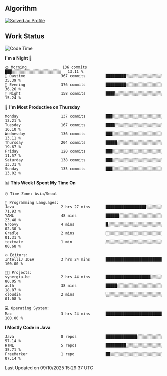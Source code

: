 <!-- 
##  ✨ _Bambee83_ ✨ 

- 🔭 I’m recently studied at Hanghae99
- 🌱 I’m currently learning Java, Spring Boot, MSA
- 🤔 I'm thinking about how to decorate my Git Profile
- 🪹 Fun fact : The beans of Spring Boot are actually coffee beans 

<!-- - 💬 Ask me about ...
- 📫 How to reach me: ...
- 😄 Pronouns: ...
- 👯 I’m looking to collaborate on ...

## 🔧  Technologies & Software Used

<img src="https://img.shields.io/badge/Java-007396?style=flat-round&logo=OpenJDK&logoColor=white"/> <img src="https://img.shields.io/badge/Spring-6DB33F?style=flat-round&logo=spring&logoColor=white"/>   <img src="https://img.shields.io/badge/SpringBoot-6DB33F?style=flat-round&logo=springboot&logoColor=white"/>  <img src="https://img.shields.io/badge/SpringSecurity-6DB33F?style=flat-round&logo=SpringSecurity&logoColor=white"/>   <img src="https://img.shields.io/badge/JSON Web Token-000000?style=flat-round&logo=JSON Web Tokens&logoColor=white"/> 

<img src="https://img.shields.io/badge/github-181717?style=flat-round&logo=github&logoColor=white"/> <img src="https://img.shields.io/badge/git-F05032?style=flat-round&logo=git&logoColor=white"/> <img src="https://img.shields.io/badge/githubactions-2088FF?style=flat-round&logo=githubactions&logoColor=white"/>  <img src="https://img.shields.io/badge/Gradle-02303A?style=flat-round&logo=Gradle&logoColor=white"/>  <img src="https://img.shields.io/badge/IntelliJIDEA-000000?style=flat-round&logo=IntelliJIDEA&logoColor=white"/>  <img src="https://img.shields.io/badge/Postman-FF6C37?style=flat-round&logo=Postman&logoColor=white"/>  <img src="https://img.shields.io/badge/Sourcetree-0052CC?style=flat-round&logo=Sourcetree&logoColor=white"/>

<img src="https://img.shields.io/badge/AmazonS3-569A31?style=flat-round&logo=AmazonS3&logoColor=white"/>  <img src="https://img.shields.io/badge/AmazonEC2-FF9900?style=flat-round&logo=AmazonEC2&logoColor=white"/>  <img src="https://img.shields.io/badge/AmazonRDS-527FFF?style=flat-round&logo=AmazonRDS&logoColor=white"/>  <img src="https://img.shields.io/badge/MySQL-4479A1?style=flat-round&logo=MySQL&logoColor=white"/>  <img src="https://img.shields.io/badge/MongoDB-47A248?style=flat-round&logo=MongoDB&logoColor=white"/> <img src="https://img.shields.io/badge/Ubuntu-E95420?style=flat-round&logo=Ubuntu&logoColor=white"/> <img src="https://img.shields.io/badge/FileZilla-BF0000?style=flat-round&logo=filezilla&logoColor=white"/> <img src="https://img.shields.io/badge/Notion-000000?style=flat-round&logo=Notion&logoColor=white"/> <img src="https://img.shields.io/badge/Slack-F06A6A?style=flat-round&logo=slack&logoColor=white"/>

<img src="https://img.shields.io/badge/AmazonCloudfront-3693F3?style=flat-round&logo=iCloud&logoColor=white"/> <img src="https://img.shields.io/badge/ApacheJMeter-D22128?style=flat-round&logo=apachejmeter&logoColor=white"/> 
 
<!-- Markdown lang
[![Bambee83 Badge](https://img.shields.io/badge/Bambee83'blog-4A154B.svg?&style=for-the-badge&logo=Bloglovin&link=https://blog.naver.com/bambee83)](https://blog.naver.com/bambee83)
## 🚀  GitHub stats & Top Langs
[![Bambee83's GitHub stats-Dark](https://github-readme-stats.vercel.app/api?username=bambee83&show_icons=true&theme=dark#gh-dark-mode-only)]((https://github.com/bambee83/github-readme-stats#gh-dark-mode-only))
![Top Langs-Dark](https://github-readme-stats.vercel.app/api/top-langs/?username=bambee83&layout=compact&theme=dark#gh-dark-mode-only)
## 🐳   Project
[mini project - SeoulCulturePort](https://github.com/event-information)
[clone coding - Instaclone](https://github.com/instaclone8)
[final project - emotrak](https://github.com/EmoTrak)
[![bambee83's wakatime stats](https://github-readme-stats.vercel.app/api/wakatime?username=bambee83)]
 -->
## Algorithm
[![Solved.ac Profile](http://mazassumnida.wtf/api/v2/generate_badge?boj=daj0909)](https://solved.ac/daj0909/)

 
## Work Status
<!--START_SECTION:waka-->
![Code Time](http://img.shields.io/badge/Code%20Time-1%2C213%20hrs%205%20mins-blue)

**I'm a Night 🦉** 

```text
🌞 Morning                136 commits         ███░░░░░░░░░░░░░░░░░░░░░░   13.11 % 
🌆 Daytime                367 commits         █████████░░░░░░░░░░░░░░░░   35.39 % 
🌃 Evening                376 commits         █████████░░░░░░░░░░░░░░░░   36.26 % 
🌙 Night                  158 commits         ████░░░░░░░░░░░░░░░░░░░░░   15.24 % 
```
📅 **I'm Most Productive on Thursday** 

```text
Monday                   137 commits         ███░░░░░░░░░░░░░░░░░░░░░░   13.21 % 
Tuesday                  167 commits         ████░░░░░░░░░░░░░░░░░░░░░   16.10 % 
Wednesday                136 commits         ███░░░░░░░░░░░░░░░░░░░░░░   13.11 % 
Thursday                 204 commits         █████░░░░░░░░░░░░░░░░░░░░   19.67 % 
Friday                   120 commits         ███░░░░░░░░░░░░░░░░░░░░░░   11.57 % 
Saturday                 138 commits         ███░░░░░░░░░░░░░░░░░░░░░░   13.31 % 
Sunday                   135 commits         ███░░░░░░░░░░░░░░░░░░░░░░   13.02 % 
```


📊 **This Week I Spent My Time On** 

```text
🕑︎ Time Zone: Asia/Seoul

💬 Programming Languages: 
Java                     2 hrs 27 mins       ██████████████████░░░░░░░   71.93 % 
YAML                     48 mins             ██████░░░░░░░░░░░░░░░░░░░   23.48 % 
Groovy                   4 mins              █░░░░░░░░░░░░░░░░░░░░░░░░   02.30 % 
Gradle                   2 mins              ░░░░░░░░░░░░░░░░░░░░░░░░░   01.31 % 
textmate                 1 min               ░░░░░░░░░░░░░░░░░░░░░░░░░   00.68 % 

🔥 Editors: 
IntelliJ IDEA            3 hrs 24 mins       █████████████████████████   100.00 % 

🐱‍💻 Projects: 
synergia-be              2 hrs 44 mins       ████████████████████░░░░░   80.05 % 
auth                     38 mins             █████░░░░░░░░░░░░░░░░░░░░   18.87 % 
cloudia                  2 mins              ░░░░░░░░░░░░░░░░░░░░░░░░░   01.08 % 

💻 Operating System: 
Mac                      3 hrs 24 mins       █████████████████████████   100.00 % 
```

**I Mostly Code in Java** 

```text
Java                     8 repos             ██████████████░░░░░░░░░░░   57.14 % 
HTML                     5 repos             █████████░░░░░░░░░░░░░░░░   35.71 % 
FreeMarker               1 repo              ██░░░░░░░░░░░░░░░░░░░░░░░   07.14 % 
```




 Last Updated on 09/10/2025 15:29:37 UTC
<!--END_SECTION:waka-->
